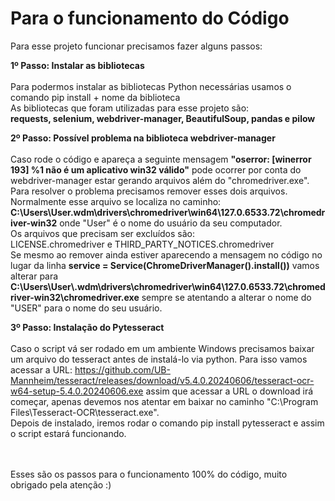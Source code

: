 <h1>Para o funcionamento do Código</h1>

Para esse projeto funcionar precisamos fazer alguns passos:

<b>1º Passo: Instalar as bibliotecas</b><br><br>
Para podermos instalar as bibliotecas Python necessárias usamos o comando pip install + nome da biblioteca<br>
As bibliotecas que foram utilizadas para esse projeto são:<br>
<b>requests, selenium, webdriver-manager, BeautifulSoup, pandas e pilow</b>

<b>2º Passo: Possível problema na biblioteca webdriver-manager</b><br><br>
Caso rode o código e apareça a seguinte mensagem <b>"oserror: [winerror 193] %1 não é um aplicativo win32 válido"</b> pode ocorrer por conta
do webdriver-manager estar gerando arquivos além do "chromedriver.exe". Para resolver o problema precisamos remover esses dois arquivos.<br>
Normalmente esse arquivo se localiza no caminho: <b>C:\Users\User\.wdm\drivers\chromedriver\win64\127.0.6533.72\chromedriver-win32</b> onde "User" é
o nome do usuário da seu computador. <br>Os arquivos que precisam ser excluídos são:
<br>LICENSE.chromedriver e THIRD_PARTY_NOTICES.chromedriver</b><br>
Se mesmo ao remover ainda estiver aparecendo a mensagem no código no lugar da linha <b>service = Service(ChromeDriverManager().install())</b> vamos alterar
para <b>C:\\Users\\User\\.wdm\\drivers\\chromedriver\\win64\\127.0.6533.72\\chromedriver-win32\\chromedriver.exe</b> sempre se atentando a alterar o nome do 
"USER" para o nome do seu usuário.

<b>3º Passo: Instalação do Pytesseract</b><br><br>
Caso o script vá ser rodado em um ambiente Windows precisamos baixar um arquivo do tesseract antes de instalá-lo via python. Para isso vamos acessar a URL:
<a>https://github.com/UB-Mannheim/tesseract/releases/download/v5.4.0.20240606/tesseract-ocr-w64-setup-5.4.0.20240606.exe</a> assim que acessar a URL o download
irá começar, apenas devemos nos atentar em baixar no caminho "C:\Program Files\Tesseract-OCR\tesseract.exe".<br>
Depois de instalado, iremos rodar o comando pip install pytesseract e assim o script estará funcionando.

<br><br>Esses são os passos para o funcionamento 100% do código, muito obrigado pela atenção :)
